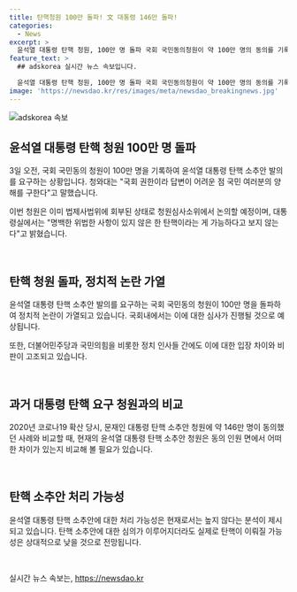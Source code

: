 ```yaml
---
title: 탄핵청원 100만 돌파! 文 대통령 146만 돌파!
categories:
  - News
excerpt: >
  윤석열 대통령 탄핵 청원, 100만 명 돌파 국회 국민동의청원이 약 100만 명의 동의를 기록하며 주목받고 있다. 지난 30일 이내 5만 명 이상 동의할 경우 회부되어 심사될 예정이며, 청원이 이미 법제사법위로 회부된 상황이다. 더불어민주당과 국민의힘이 대통령을 비판하고 있는 가운데, 청와대와 대통령실은 탄핵 가능성을 일축하고 있다. 이는 2020년 문재인 대통령 탄핵 요구 때와 유사한 상황이며, 실제로 탄핵 소추가 이뤄질 가능성은 낮다는 분석이 나오고 있다.
feature_text: >
  ## adskorea 실시간 뉴스 속보입니다.

  윤석열 대통령 탄핵 청원, 100만 명 돌파 국회 국민동의청원이 약 100만 명의 동의를 기록하며 주목받고 있다. 지난 30일 이내 5만 명 이상 동의할 경우 회부되어 심사될 예정이며, 청원이 이미 법제사법위로 회부된 상황이다. 더불어민주당과 국민의힘이 대통령을 비판하고 있는 가운데, 청와대와 대통령실은 탄핵 가능성을 일축하고 있다. 이는 2020년 문재인 대통령 탄핵 요구 때와 유사한 상황이며, 실제로 탄핵 소추가 이뤄질 가능성은 낮다는 분석이 나오고 있다.
image: 'https://newsdao.kr/res/images/meta/newsdao_breakingnews.jpg'
---
```


<p><img src="https://newsdao.kr/res/images/meta/newsdao_breakingnews.jpg" alt="adskorea 속보" /></p>

<h2 data-ke-size="size26">윤석열 대통령 탄핵 청원 100만 명 돌파</h2>

<p data-ke-size="size16">3일 오전, 국회 국민동의 청원이 100만 명을 기록하여 윤석열 대통령 탄핵 소추안 발의를 요구하는 상황입니다. 청와대는 "국회 권한이라 답변이 어려운 점 국민 여러분의 양해를 구한다"고 말했습니다.</p>

<p data-ke-size="size16">이번 청원은 이미 법제사법위에 회부된 상태로 청원심사소위에서 논의할 예정이며, 대통령실에서는 "명백한 위법한 사항이 있지 않은 한 탄핵이라는 게 가능하다고 보지 않는다"고 밝혔습니다.</p>

<p data-ke-size="size16">&nbsp;</p>

<h2 data-ke-size="size26">탄핵 청원 돌파, 정치적 논란 가열</h2>

<p data-ke-size="size16">윤석열 대통령 탄핵 소추안 발의를 요구하는 국회 국민동의 청원이 100만 명을 돌파하여 정치적 논란이 가열되고 있습니다. 국회내에서는 이에 대한 심사가 진행될 것으로 예상됩니다.</p>

<p data-ke-size="size16">또한, 더불어민주당과 국민의힘을 비롯한 정치 인사들 간에도 이에 대한 입장 차이와 비판이 고조되고 있습니다.</p>

<p data-ke-size="size16">&nbsp;</p>

<h2 data-ke-size="size26">과거 대통령 탄핵 요구 청원과의 비교</h2>

<p data-ke-size="size16">2020년 코로나19 확산 당시, 문재인 대통령 탄핵 소추안 청원에 약 146만 명이 동의했던 사례와 비교할 때, 현재의 윤석열 대통령 탄핵 소추안 청원은 동의 인원 면에서 어떠한 차이가 있는지 비교해 볼 필요가 있습니다.</p>

<p data-ke-size="size16">&nbsp;</p>

<h2 data-ke-size="size26">탄핵 소추안 처리 가능성</h2>

<p data-ke-size="size16">윤석열 대통령 탄핵 소추안에 대한 처리 가능성은 현재로서는 높지 않다는 분석이 제시되고 있습니다. 탄핵 소추안에 대한 심의가 이루어지더라도 실제로 탄핵이 이뤄질 가능성은 상대적으로 낮을 것으로 전망됩니다.</p>

<p data-ke-size="size16">&nbsp;</p>
실시간 뉴스 속보는, <a href="https://newsdao.kr" rel="dofollow">https://newsdao.kr</a>


